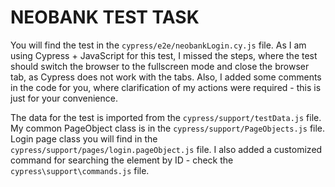 # NEOBANK TEST TASK

You will find the test in the `cypress/e2e/neobankLogin.cy.js` file. As I am using Cypress + JavaScript for this test, I missed the steps, where the test should switch the browser to the fullscreen mode and close the browser tab, as Cypress does not work with the tabs. Also, I added some comments in the code for you, where clarification of my actions were required - this is just for your convenience.

The data for the test is imported from the `cypress/support/testData.js` file.
My common PageObject class is in the `cypress/support/PageObjects.js` file.
Login page class you will find in the `cypress/support/pages/login.pageObject.js` file.
I also added a customized command for searching the element by ID - check the `cypress\support\commands.js` file.